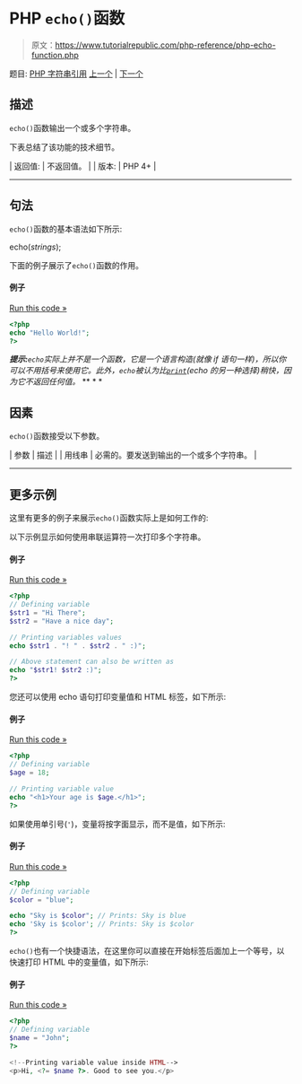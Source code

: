 # PHP `echo()`函数

> 原文：<https://www.tutorialrepublic.com/php-reference/php-echo-function.php>

题目: [PHP 字符串引用](php-string-functions.php) [上一个](php-crypt-function.php) | [下一个](php-explode-function.php)

## 描述

`echo()`函数输出一个或多个字符串。

下表总结了该功能的技术细节。

| 返回值: | 不返回值。 |
| 版本: | PHP 4+ |

* * *

## 句法

`echo()`函数的基本语法如下所示:

echo(*strings*);

下面的例子展示了`echo()`函数的作用。

#### 例子

[Run this code »](../codelab.php?topic=php&file=display-a-string "Run this code to view the output")

```php
<?php
echo "Hello World!";
?>
```

 ***提示:**`echo`实际上并不是一个函数，它是一个语言构造(就像 if 语句一样)，所以你可以不用括号来使用它。此外，`echo`被认为比[`print`](php-print-function.php)(echo 的另一种选择)稍快，因为它不返回任何值。*  ** * *

## 因素

`echo()`函数接受以下参数。

| 参数 | 描述 |
| 用线串 | 必需的。要发送到输出的一个或多个字符串。 |

* * *

## 更多示例

这里有更多的例子来展示`echo()`函数实际上是如何工作的:

以下示例显示如何使用串联运算符一次打印多个字符串。

#### 例子

[Run this code »](../codelab.php?topic=php&file=display-multiple-strings-at-once "Run this code to view the output")

```php
<?php
// Defining variable
$str1 = "Hi There";
$str2 = "Have a nice day";

// Printing variables values
echo $str1 . "! " . $str2 . " :)";

// Above statement can also be written as
echo "$str1! $str2 :)";
?>
```

您还可以使用 echo 语句打印变量值和 HTML 标签，如下所示:

#### 例子

[Run this code »](../codelab.php?topic=php&file=display-variable-value-and-html-tags "Run this code to view the output")

```php
<?php
// Defining variable
$age = 18;

// Printing variable value
echo "<h1>Your age is $age.</h1>";
?>
```

如果使用单引号(`'`)，变量将按字面显示，而不是值，如下所示:

#### 例子

[Run this code »](../codelab.php?topic=php&file=display-single-quoted-string-containing-variable "Run this code to view the output")

```php
<?php
// Defining variable
$color = "blue";

echo "Sky is $color"; // Prints: Sky is blue
echo 'Sky is $color'; // Prints: Sky is $color
?>
```

`echo()`也有一个快捷语法，在这里你可以直接在开始标签后面加上一个等号，以快速打印 HTML 中的变量值，如下所示:

#### 例子

[Run this code »](../codelab.php?topic=php&file=echo-shortcut-syntax "Run this code to view the output")

```php
<?php
// Defining variable
$name = "John";
?>

<!--Printing variable value inside HTML-->
<p>Hi, <?= $name ?>. Good to see you.</p>
```

